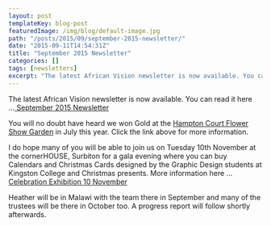 ```yaml
---
layout: post
templateKey: blog-post
featuredImage: /img/blog/default-image.jpg
path: "/posts/2015/09/september-2015-newsletter/"
date: "2015-09-11T14:54:31Z"
title: "September 2015 Newsletter"
categories: []
tags: [newsletters]
excerpt: "The latest African Vision newsletter is now available. You can read it here ... September 2015 News..."
---
```


The latest African Vision newsletter is now available. You can read it here ...[ September 2015 Newsletter](https://www.africanvision.org.uk/africa-vision-news/wp-content/uploads/2015/09/AVM-Newsletter-September-2015.pdf "April 2015 Newsletter")

You will no doubt have heard we won Gold at the [Hampton Court Flower Show Garden](https://www.africanvision.org.uk/get-involved/garden/ "Hampton Court Flower Show 2015 Garden") in July this year. Click the link above for more information.

I do hope many of you will be able to join us on Tuesday 10th November at the cornerHOUSE, Surbiton for a gala evening where you can buy Calendars and Christmas Cards designed by the Graphic Design students at Kingston College and Christmas presents. More information here ... [Celebration Exhibition 10 November](https://www.africanvision.org.uk/africa-vision-news/wp-content/uploads/2015/09/Celebration-Exhibition-invite.jpg)

Heather will be in Malawi with the team there in September and many of the trustees will be there in October too. A progress report will follow shortly afterwards.